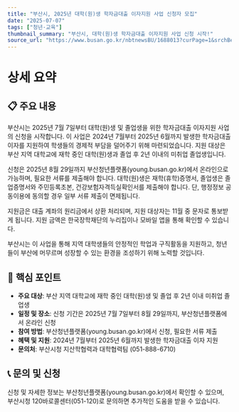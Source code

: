```yaml
---
title: "부산시, 2025년 대학(원)생 학자금대출 이자지원 사업 신청자 모집"
date: "2025-07-07"
tags: ["청년·교육"]
thumbnail_summary: "부산시, 대학(원)생 학자금대출 이자지원 사업 신청 시작!"
source_url: "https://www.busan.go.kr/nbtnewsBU/1688013?curPage=1&srchBeginDt=&srchEndDt=&srchKey=&srchText="
---
```


# 상세 요약

## 📋 주요 내용
부산시는 2025년 7월 7일부터 대학(원)생 및 졸업생을 위한 학자금대출 이자지원 사업의 신청을 시작합니다. 이 사업은 2024년 7월부터 2025년 6월까지 발생한 학자금대출 이자를 지원하여 학생들의 경제적 부담을 덜어주기 위해 마련되었습니다. 지원 대상은 부산 지역 대학교에 재학 중인 대학(원)생과 졸업 후 2년 이내의 미취업 졸업생입니다.

신청은 2025년 8월 29일까지 부산청년플랫폼(young.busan.go.kr)에서 온라인으로 가능하며, 필요한 서류를 제출해야 합니다. 대학(원)생은 재학(휴학)증명서, 졸업생은 졸업증명서와 주민등록초본, 건강보험자격득실확인서를 제출해야 합니다. 단, 행정정보 공동이용에 동의할 경우 일부 서류 제출이 면제됩니다.

지원금은 대출 계좌의 원리금에서 상환 처리되며, 지원 대상자는 11월 중 문자로 통보받게 됩니다. 지원 금액은 한국장학재단의 누리집이나 모바일 앱을 통해 확인할 수 있습니다.

부산시는 이 사업을 통해 지역 대학생들의 안정적인 학업과 구직활동을 지원하고, 청년들이 부산에 머무르며 성장할 수 있는 환경을 조성하기 위해 노력할 것입니다.

## 🎯 핵심 포인트
- **주요 대상**: 부산 지역 대학교에 재학 중인 대학(원)생 및 졸업 후 2년 이내 미취업 졸업생
- **일정 및 장소**: 신청 기간은 2025년 7월 7일부터 8월 29일까지, 부산청년플랫폼에서 온라인 신청
- **참여 방법**: 부산청년플랫폼(young.busan.go.kr)에서 신청, 필요한 서류 제출
- **혜택 및 지원**: 2024년 7월부터 2025년 6월까지 발생한 학자금대출 이자 지원
- **문의처**: 부산시청 지산학협력과 대학협력팀 (051-888-6710)

## 📞 문의 및 신청
신청 및 자세한 정보는 부산청년플랫폼(young.busan.go.kr)에서 확인할 수 있으며, 부산시청 120바로콜센터(051-120)로 문의하면 추가적인 도움을 받을 수 있습니다.
